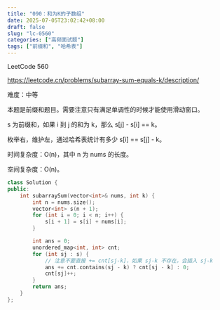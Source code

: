 ```yaml
---
title: "090：和为K的子数组"
date: 2025-07-05T23:02:42+08:00
draft: false
slug: "lc-0560"
categories: ["高频面试题"]
tags: ["前缀和", "哈希表"]
---
```


LeetCode 560

https://leetcode.cn/problems/subarray-sum-equals-k/description/

难度：中等

本题是前缀和题目。需要注意只有满足单调性的时候才能使用滑动窗口。

s 为前缀和，如果 i 到 j 的和为 k，那么 s[j] - s[i] == k。

枚举右，维护左，通过哈希表统计有多少 s[i] == s[j] - k。

时间复杂度：O(n)，其中 n 为 nums 的长度。

空间复杂度：O(n)。

<!--more-->

```cpp
class Solution {
public:
    int subarraySum(vector<int>& nums, int k) {
        int n = nums.size();
        vector<int> s(n + 1);
        for (int i = 0; i < n; i++) {
            s[i + 1] = s[i] + nums[i];
        }

        int ans = 0;
        unordered_map<int, int> cnt;
        for (int sj : s) {
            // 注意不要直接 += cnt[sj-k]，如果 sj-k 不存在，会插入 sj-k
            ans += cnt.contains(sj - k) ? cnt[sj - k] : 0;
            cnt[sj]++;
        }
        return ans;
    }
};
```
